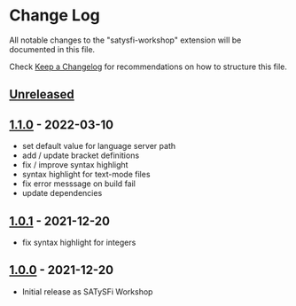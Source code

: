 # Change Log
All notable changes to the "satysfi-workshop" extension will be documented in this file.

Check [Keep a Changelog](http://keepachangelog.com/) for recommendations on how to structure this file.

## [Unreleased]

## [1.1.0] - 2022-03-10
- set default value for language server path
- add / update bracket definitions
- fix / improve syntax highlight
- syntax highlight for text-mode files
- fix error messsage on build fail
- update dependencies

## [1.0.1] - 2021-12-20
- fix syntax highlight for integers

## [1.0.0] - 2021-12-20
- Initial release as SATySFi Workshop

[Unreleased]: https://github.com/pickoba/satysfi-workshop/compare/v1.1.0...HEAD
[1.1.0]: https://github.com/pickoba/satysfi-workshop/compare/v1.0.1...v1.1.0
[1.0.1]: https://github.com/pickoba/satysfi-workshop/compare/v1.0.0...v1.0.1
[1.0.0]: https://github.com/pickoba/satysfi-workshop/releases/tag/v1.0.0
